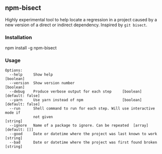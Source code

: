 ## npm-bisect

Highly experimental tool to help locate a regression in a project caused by a
new version of a direct or indirect dependency. Inspired by `git bisect`.

### Installation

npm install -g npm-bisect

### Usage

```
Options:
  --help     Show help                                                 [boolean]
  --version  Show version number                                       [boolean]
  --debug    Produce verbose output for each step     [boolean] [default: false]
  --yarn     Use yarn instead of npm                  [boolean] [default: false]
  --run      Shell command to run for each step. Will use interactive mode if
             not given                                                  [string]
  --ignore   Name of a package to ignore. Can be repeated  [array] [default: []]
  --good     Date or datetime where the project was last known to work  [string]
  --bad      Date or datetime where the project was first found broken  [string]
```
